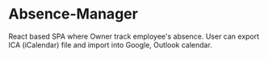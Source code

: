 # Absence-Manager
React based SPA where Owner track employee's absence. User can export ICA (iCalendar) file and import into Google, Outlook calendar.
